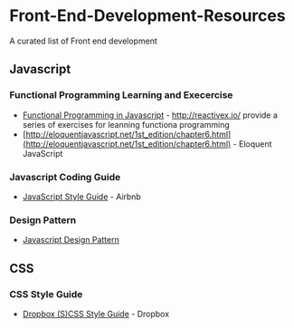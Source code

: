 # Front-End-Development-Resources
A curated list of Front end development

## Javascript

### Functional Programming Learning and Execercise

* [Functional Programming in Javascript](http://reactivex.io/learnrx/) - http://reactivex.io/ provide a series of exercises for leanning functiona programming 
* [http://eloquentjavascript.net/1st_edition/chapter6.html](http://eloquentjavascript.net/1st_edition/chapter6.html) - Eloquent JavaScript



### Javascript Coding Guide

* [JavaScript Style Guide](https://github.com/airbnb/javascript) - Airbnb

### Design Pattern
* [Javascript Design Pattern](https://addyosmani.com/resources/essentialjsdesignpatterns/book/) 

## CSS

### CSS Style Guide

* [Dropbox (S)CSS Style Guide](https://github.com/dropbox/css-style-guide) - Dropbox
